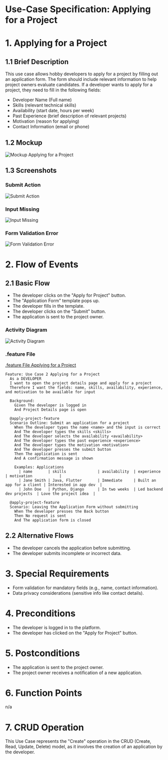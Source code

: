 # Use-Case Specification: Applying for a Project

# 1. Applying for a Project

## 1.1 Brief Description
This use case allows hobby developers to apply for a project by filling out an application form. The form should include relevant information to help project owners evaluate candidates. If a developer wants to apply for a project, they need to fill in the following fields:

- Developer Name (Full name)
- Skills (relevant technical skills)
- Availability (start date, hours per week)
- Past Experience (brief description of relevant projects)
- Motivation (reason for applying)
- Contact Information (email or phone)


## 1.2 Mockup 
![Mockup Applying for a Project](../mockups/uc5_applying_for_a_project_mockup.png)

## 1.3 Screenshots
### Submit Action
![Submit Action](../screenshots/uc5_validation.jpg)

### Input Missing
![Input Missing](../screenshots/uc5_input_missing.png)

### Form Validation Error
![Form Validation Error](../screenshots/uc5_error.jpg)

# 2. Flow of Events

## 2.1 Basic Flow
- The developer clicks on the "Apply for Project" button.
- The "Application Form" template pops up.
- The developer fills in the template.
- The developer clicks on the "Submit" button.
- The application is sent to the project owner.

### Activity Diagram
![Activity Diagram](../activity_diagrams/UC5_activity_diagram_applying_for_a_project.png)

### .feature File
[.feature File Applying for a Project](../features/uc5_applying_for_a_project)
```Cucumber
Feature: Use Case 2 Applying for a Project
  As a DEVELOPER
  I want to open the project details page and apply for a project
  Therefore I want the fields: name, skills, availability, experience, and motivation to be available for input

  Background:
    Given The developer is logged in
    And Project Details page is open

  @apply-project-feature
  Scenario Outline: Submit an application for a project
    When The developer types the name <name> and the input is correct
    And The developer types the skills <skills>
    And The developer selects the availability <availability>
    And The developer types the past experience <experience>
    And The developer types the motivation <motivation>
    And The developer presses the submit button
    Then The application is sent
    And A confirmation message is shown

    Examples: Applications
      | name       | skills              | availability  | experience                | motivation            |
      | Jane Smith | Java, Flutter       | Immediate     | Built an app for a client | Interested in app dev  |
      | John Doe   | Python, Django      | In two weeks  | Led backend dev projects  | Love the project idea  |

  @apply-project-feature
  Scenario: Leaving the Application Form without submitting
    When The developer presses the Back button
    Then No request is sent
    And The application form is closed

```

## 2.2 Alternative Flows
- The developer cancels the application before submitting.
- The developer submits incomplete or incorrect data.

# 3. Special Requirements
- Form validation for mandatory fields (e.g., name, contact information).
- Data privacy considerations (sensitive info like contact details).

# 4. Preconditions
- The developer is logged in to the platform.
- The developer has clicked on the "Apply for Project" button.

# 5. Postconditions
- The application is sent to the project owner.
- The project owner receives a notification of a new application.

# 6. Function Points
n/a

# 7. CRUD Operation
This Use Case represents the "Create" operation in the CRUD (Create, Read, Update, Delete) model, as it involves the creation of an application by the developer.

